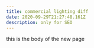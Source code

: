 ```yaml
---
title: commercial lighting diff
date: 2020-09-29T21:27:48.161Z
description: only for SEO
---
```

this is the body of the new page